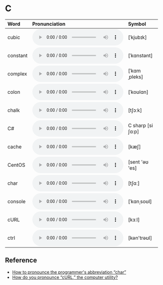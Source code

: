 
# C

| Word  | Pronunciation | Symbol |
| :-- | :-- | :-- |
| cubic | <audio :src="$withBase('/audio/cubic.mp3')" controls="controls" controlslist="nodownload"></audio> | [ˈkjubɪk] |
| constant | <audio :src="$withBase('/audio/constant.mp3')" controls="controls" controlslist="nodownload"></audio> | [ˈkɑnstənt] |
| complex | <audio :src="$withBase('/audio/complex.mp3')" controls="controls" controlslist="nodownload"></audio> | [ˈkɑmˌpleks] |
| colon | <audio :src="$withBase('/audio/colon.mp3')" controls="controls" controlslist="nodownload"></audio> | [ˈkoʊlɑn] |
| chalk | <audio :src="$withBase('/audio/chalk.mp3')" controls="controls" controlslist="nodownload"></audio> | [tʃɔːk] |
| C# | <audio :src="$withBase('/audio/C%23.mp3')" controls="controls" controlslist="nodownload"></audio> | C sharp [si ʃɑ:p] |
| cache | <audio :src="$withBase('/audio/cache.mp3')" controls="controls" controlslist="nodownload"></audio> | [kæʃ] |
| CentOS | <audio :src="$withBase('/audio/CentOS.mp3')" controls="controls" controlslist="nodownload"></audio> | [sent 'əʊ 'es] |
| char | <audio :src="$withBase('/audio/char.mp3')" controls="controls" controlslist="nodownload"></audio> | [tʃɑː] |
| console | <audio :src="$withBase('/audio/console.mp3')" controls="controls" controlslist="nodownload"></audio> | [ˈkɑnˌsoʊl] |
| cURL | <audio :src="$withBase('/audio/cURL.mp3')" controls="controls" controlslist="nodownload"></audio> | [kɜːl] |
| ctrl | <audio :src="$withBase('/audio/ctrl.mp3')" controls="controls" controlslist="nodownload"></audio> | [kən'trəʊl] |

## Reference

- [How to pronounce the programmer's abbreviation “char”](https://english.stackexchange.com/questions/60154/how-to-pronounce-the-programmers-abbreviation-char)
- [How do you pronounce “cURL,” the computer utility?](https://english.stackexchange.com/questions/48735/how-do-you-pronounce-curl-the-computer-utility?rq=1)
